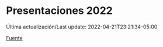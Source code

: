 # Presentaciones 2022

Última actualización/Last update: 2022-04-21T23:21:34-05:00

 [Fuente](https://www.gob.mx/salud/documentos/presentaciones-2022)
